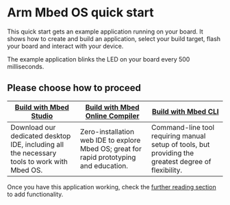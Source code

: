 <h1 id="quick-start">Arm Mbed OS quick start</h1>

This quick start gets an example application running on your board. It shows how to create and build an application, select your build target, flash your board and interact with your device.

The example application blinks the LED on your board every 500 milliseconds.

## Please choose how to proceed

| [Build with Mbed Studio](https://os.mbed.com/docs/mbed-studio/) | [Build with Mbed Online Compiler](../quick-start/online-with-the-online-compiler.html) |  [Build with Mbed CLI](../quick-start/offline-with-mbed-cli.html) |
| --- | --- | --- |
|Download our dedicated desktop IDE, including all the necessary tools to work with Mbed OS. | Zero-installation web IDE to explore Mbed OS; great for rapid prototyping and education. | Command-line tool requiring manual setup of tools, but providing the greatest degree of flexibility. |

Once you have this application working, check the [further reading section](../quick-start/further-reading.html) to add functionality.
